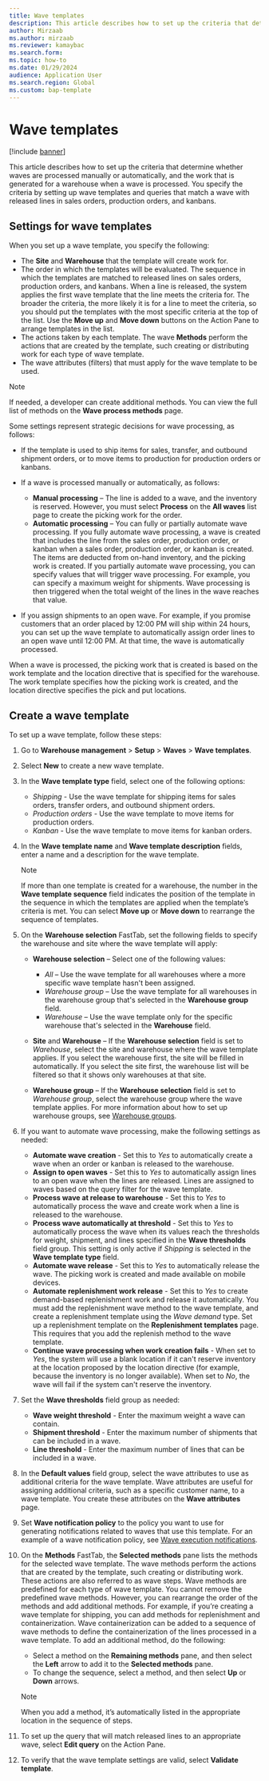 ```yaml
---
title: Wave templates
description: This article describes how to set up the criteria that determine whether waves are processed manually or automatically, and the work that is generated for a warehouse when a wave is processed.
author: Mirzaab
ms.author: mirzaab
ms.reviewer: kamaybac
ms.search.form:
ms.topic: how-to
ms.date: 01/29/2024
audience: Application User
ms.search.region: Global
ms.custom: bap-template
---
```


# Wave templates

[!include [banner](../includes/banner.md)]

This article describes how to set up the criteria that determine whether waves are processed manually or automatically, and the work that is generated for a warehouse when a wave is processed. You specify the criteria by setting up wave templates and queries that match a wave with released lines in sales orders, production orders, and kanbans.

## Settings for wave templates

When you set up a wave template, you specify the following:

- The **Site** and **Warehouse** that the template will create work for.
- The order in which the templates will be evaluated. The sequence in which the templates are matched to released lines on sales orders, production orders, and kanbans. When a line is released, the system applies the first wave template that the line meets the criteria for. The broader the criteria, the more likely it is for a line to meet the criteria, so you should put the templates with the most specific criteria at the top of the list. Use the **Move up** and **Move down** buttons on the Action Pane to arrange templates in the list.
- The actions taken by each template. The wave **Methods** perform the actions that are created by the template, such creating or distributing work for each type of wave template.
- The wave attributes (filters) that must apply for the wave template to be used.

> [!NOTE]
> If needed, a developer can create additional methods. You can view the full list of methods on the **Wave process methods** page.

Some settings represent strategic decisions for wave processing, as follows:

- If the template is used to ship items for sales, transfer, and outbound shipment orders, or to move items to production for production orders or kanbans.
- If a wave is processed manually or automatically, as follows:

    - **Manual processing** – The line is added to a wave, and the inventory is reserved. However, you must select **Process** on the **All waves** list page to create the picking work for the order.
    - **Automatic processing** – You can fully or partially automate wave processing. If you fully automate wave processing, a wave is created that includes the line from the sales order, production order, or kanban when a sales order, production order, or kanban is created. The items are deducted from on-hand inventory, and the picking work is created. If you partially automate wave processing, you can specify values that will trigger wave processing. For example, you can specify a maximum weight for shipments. Wave processing is then triggered when the total weight of the lines in the wave reaches that value.

- If you assign shipments to an open wave. For example, if you promise customers that an order placed by 12:00 PM will ship within 24 hours, you can set up the wave template to automatically assign order lines to an open wave until 12:00 PM. At that time, the wave is automatically processed.

When a wave is processed, the picking work that is created is based on the work template and the location directive that is specified for the warehouse. The work template specifies how the picking work is created, and the location directive specifies the pick and put locations.

## Create a wave template

To set up a wave template, follow these steps:

1. Go to **Warehouse management** \> **Setup** \> **Waves** \> **Wave templates**.
1. Select **New** to create a new wave template.
1. In the **Wave template type** field, select one of the following options:

    - *Shipping* - Use the wave template for shipping items for sales orders, transfer orders, and outbound shipment orders.
    - *Production orders* - Use the wave template to move items for production orders.
    - *Kanban* - Use the wave template to move items for kanban orders.

1. In the **Wave template name** and **Wave template description** fields, enter a name and a description for the wave template.

    > [!NOTE]
    > If more than one template is created for a warehouse, the number in the **Wave template sequence** field indicates the position of the template in the sequence in which the templates are applied when the template’s criteria is met. You can select **Move up** or **Move down** to rearrange the sequence of templates.

1. On the **Warehouse selection** FastTab, set the following fields to specify the warehouse and site where the wave template will apply:

    - **Warehouse selection**  – Select one of the following values:

        - *All* – Use the wave template for all warehouses where a more specific wave template hasn't been assigned.
        - *Warehouse group* – Use the wave template for all warehouses in the warehouse group that's selected in the **Warehouse group** field.
        - *Warehouse* – Use the wave template only for the specific warehouse that's selected in the **Warehouse** field.

    - **Site** and **Warehouse** – If the **Warehouse selection** field is set to *Warehouse*, select the site and warehouse where the wave template applies. If you select the warehouse first, the site will be filled in automatically. If you select the site first, the warehouse list will be filtered so that it shows only warehouses at that site.
    - **Warehouse group** – If the **Warehouse selection** field is set to *Warehouse group*, select the warehouse group where the wave template applies. For more information about how to set up warehouse groups, see [Warehouse groups](warehouse-groups.md).

1. If you want to automate wave processing, make the following settings as needed:

    - **Automate wave creation** - Set this to *Yes* to automatically create a wave when an order or kanban is released to the warehouse.
    - **Assign to open waves** - Set this to *Yes* to automatically assign lines to an open wave when the lines are released. Lines are assigned to waves based on the query filter for the wave template.
    - **Process wave at release to warehouse** - Set this to *Yes* to automatically process the wave and create work when a line is released to the warehouse.
    - **Process wave automatically at threshold** - Set this to *Yes* to automatically process the wave when its values reach the thresholds for weight, shipment, and lines specified in the **Wave thresholds** field group. This setting is only active if *Shipping* is selected in the **Wave template type** field.
    - **Automate wave release** - Set this to *Yes* to automatically release the wave. The picking work is created and made available on mobile devices.
    - **Automate replenishment work release** - Set this to *Yes* to create demand-based replenishment work and release it automatically. You must add the replenishment wave method to the wave template, and create a replenishment template using the *Wave demand* type. Set up a replenishment template on the **Replenishment templates** page. This requires that you add the replenish method to the wave template.
    - **Continue wave processing when work creation fails** - When set to *Yes*, the system will use a blank location if it can't reserve inventory at the location proposed by the location directive (for example, because the inventory is no longer available). When set to *No*, the wave will fail if the system can't reserve the inventory.

1. Set the **Wave thresholds** field group as needed:
    - **Wave weight threshold** - Enter the maximum weight a wave can contain.
    - **Shipment threshold** - Enter the maximum number of shipments that can be included in a wave.
    - **Line threshold** - Enter the maximum number of lines that can be included in a wave.

1. In the **Default values** field group, select the wave attributes to use as additional criteria for the wave template. Wave attributes are useful for assigning additional criteria, such as a specific customer name, to a wave template. You create these attributes on the **Wave attributes** page.

1. Set **Wave notification policy** to the policy you want to use for generating notifications related to waves that use this template. For an example of a wave notification policy, see [Wave execution notifications](wave-execution-notifications.md).

1. On the **Methods** FastTab, the **Selected methods** pane lists the methods for the selected wave template. The wave methods perform the actions that are created by the template, such creating or distributing work. These actions are also referred to as wave steps. Wave methods are predefined for each type of wave template. You cannot remove the predefined wave methods. However, you can rearrange the order of the methods and add additional methods. For example, if you’re creating a wave template for shipping, you can add methods for replenishment and containerization. Wave containerization can be added to a sequence of wave methods to define the containerization of the lines processed in a wave template. To add an additional method, do the following:

    - Select a method on the **Remaining methods** pane, and then select the **Left** arrow to add it to the **Selected methods** pane.
    - To change the sequence, select a method, and then select **Up** or **Down** arrows.

    > [!NOTE]
    > When you add a method, it’s automatically listed in the appropriate location in the sequence of steps.

1. To set up the query that will match released lines to an appropriate wave, select **Edit query** on the Action Pane.
1. To verify that the wave template settings are valid, select **Validate template**.
